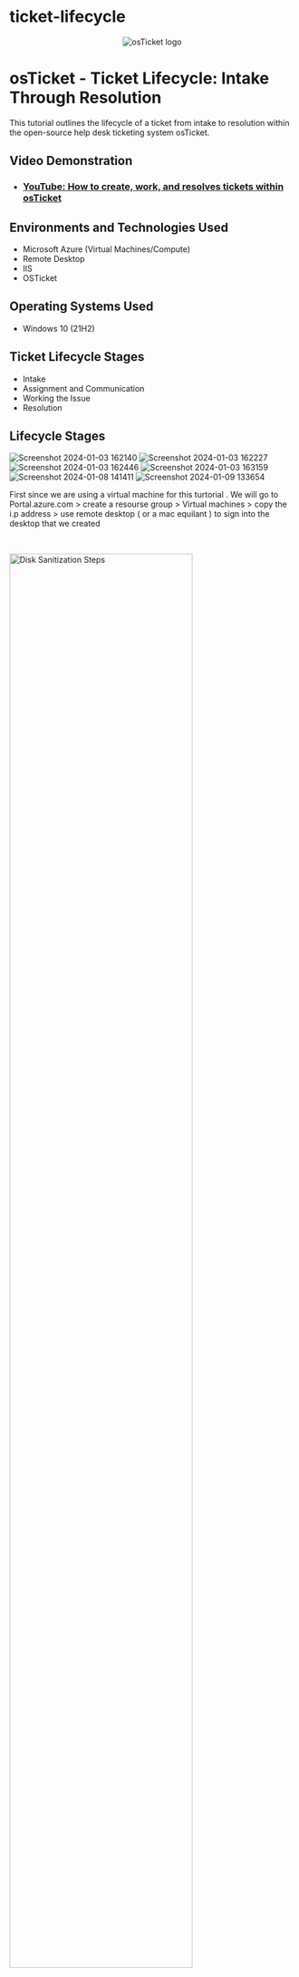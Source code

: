 # ticket-lifecycle

<p align="center">
<img src="https://i.imgur.com/Clzj7Xs.png" alt="osTicket logo"/>
</p>

<h1>osTicket - Ticket Lifecycle: Intake Through Resolution</h1>
This tutorial outlines the lifecycle of a ticket from intake to resolution within the open-source help desk ticketing system osTicket.<br />


<h2>Video Demonstration</h2>

- ### [YouTube: How to create, work, and resolves tickets within osTicket](https://www.youtube.com)

<h2>Environments and Technologies Used</h2>

- Microsoft Azure (Virtual Machines/Compute)
- Remote Desktop
- IIS
- OSTicket

<h2>Operating Systems Used </h2>

- Windows 10</b> (21H2)

<h2>Ticket Lifecycle Stages</h2>

- Intake
- Assignment and Communication
- Working the Issue
- Resolution

<h2>Lifecycle Stages</h2>

![Screenshot 2024-01-03 162140](https://github.com/kevonrochester/ticket-lifecycle/assets/155024615/ec00d97a-6eaf-4f25-afc4-894c48bc48a7)
![Screenshot 2024-01-03 162227](https://github.com/kevonrochester/ticket-lifecycle/assets/155024615/a65c2700-c7f1-4599-855a-7005c2b0c447)
![Screenshot 2024-01-03 162446](https://github.com/kevonrochester/ticket-lifecycle/assets/155024615/c07f0d90-e429-4963-9a45-8cafad2288c8)
![Screenshot 2024-01-03 163159](https://github.com/kevonrochester/ticket-lifecycle/assets/155024615/07619a42-dc38-4c0e-848e-a74dba718cf5)
![Screenshot 2024-01-08 141411](https://github.com/kevonrochester/ticket-lifecycle/assets/155024615/8a62aa45-82e5-48e8-8975-a675bb04967b)
![Screenshot 2024-01-09 133654](https://github.com/kevonrochester/ticket-lifecycle/assets/155024615/23cd8579-1af3-45fe-a9ff-e855752c6b9b)



First since we are using a virtual machine for this turtorial . We will go to Portal.azure.com > create a resourse group > Virtual machines > copy the i.p address > use remote desktop ( or a mac equilant ) to sign into the desktop that we created

</p>
<br />

<p>
<img src="https://i.imgur.com/DJmEXEB.png" height="80%" width="80%" alt="Disk Sanitization Steps"/>
</p>
<p>
Lorem ipsum dolor sit amet, consectetur adipiscing elit, sed do eiusmod tempor incididunt ut labore et dolore magna aliqua. Ut enim ad minim veniam, quis nostrud exercitation ullamco laboris nisi ut aliquip ex ea commodo consequat. Duis aute irure dolor in reprehenderit in voluptate velit esse cillum dolore eu fugiat nulla pariatur.
</p>
<br />

<p>
<img src="https://i.imgur.com/DJmEXEB.png" height="80%" width="80%" alt="Disk Sanitization Steps"/>
</p>
<p>
Lorem ipsum dolor sit amet, consectetur adipiscing elit, sed do eiusmod tempor incididunt ut labore et dolore magna aliqua. Ut enim ad minim veniam, quis nostrud exercitation ullamco laboris nisi ut aliquip ex ea commodo consequat. Duis aute irure dolor in reprehenderit in voluptate velit esse cillum dolore eu fugiat nulla pariatur.
</p>
<br />
